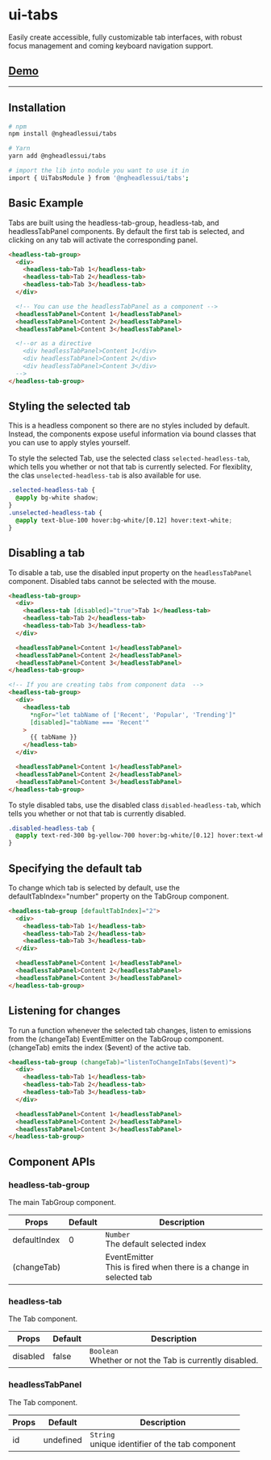# ui-tabs

Easily create accessible, fully customizable tab interfaces, with robust focus management and coming keyboard navigation support.

## [Demo](https://stackblitz.com/edit/ngheadless-tabs-demo)

---

## Installation

```bash
# npm
npm install @ngheadlessui/tabs

# Yarn
yarn add @ngheadlessui/tabs

# import the lib into module you want to use it in
import { UiTabsModule } from '@ngheadlessui/tabs';
```

## Basic Example

Tabs are built using the headless-tab-group, headless-tab, and headlessTabPanel components. By default the first tab is selected, and clicking on any tab will activate the corresponding panel.

```html
<headless-tab-group>
  <div>
    <headless-tab>Tab 1</headless-tab>
    <headless-tab>Tab 2</headless-tab>
    <headless-tab>Tab 3</headless-tab>
  </div>

  <!-- You can use the headlessTabPanel as a component -->
  <headlessTabPanel>Content 1</headlessTabPanel>
  <headlessTabPanel>Content 2</headlessTabPanel>
  <headlessTabPanel>Content 3</headlessTabPanel>

  <!--or as a directive
    <div headlessTabPanel>Content 1</div>
    <div headlessTabPanel>Content 2</div>
    <div headlessTabPanel>Content 3</div>
  -->
</headless-tab-group>
```

## Styling the selected tab

This is a headless component so there are no styles included by default. Instead, the components expose useful information via bound classes that you can use to apply styles yourself.

To style the selected Tab, use the selected class `selected-headless-tab`, which tells you whether or not that tab is currently selected. For flexiblity, the clas `unselected-headless-tab` is also available for use.

```scss
.selected-headless-tab {
  @apply bg-white shadow;
}
.unselected-headless-tab {
  @apply text-blue-100 hover:bg-white/[0.12] hover:text-white;
}
```

## Disabling a tab

To disable a tab, use the disabled input property on the `headlessTabPanel` component. Disabled tabs cannot be selected with the mouse.

```html
<headless-tab-group>
  <div>
    <headless-tab [disabled]="true">Tab 1</headless-tab>
    <headless-tab>Tab 2</headless-tab>
    <headless-tab>Tab 3</headless-tab>
  </div>

  <headlessTabPanel>Content 1</headlessTabPanel>
  <headlessTabPanel>Content 2</headlessTabPanel>
  <headlessTabPanel>Content 3</headlessTabPanel>
</headless-tab-group>

<!-- If you are creating tabs from component data  -->
<headless-tab-group>
  <div>
    <headless-tab
      *ngFor="let tabName of ['Recent', 'Popular', 'Trending']"
      [disabled]="tabName === 'Recent'"
    >
      {{ tabName }}
    </headless-tab>
  </div>

  <headlessTabPanel>Content 1</headlessTabPanel>
  <headlessTabPanel>Content 2</headlessTabPanel>
  <headlessTabPanel>Content 3</headlessTabPanel>
</headless-tab-group>
```

To style disabled tabs, use the disabled class `disabled-headless-tab`, which tells you whether or not that tab is currently disabled.

```scss
.disabled-headless-tab {
  @apply text-red-300 bg-yellow-700 hover:bg-white/[0.12] hover:text-white;
}
```

## Specifying the default tab

To change which tab is selected by default, use the defaultTabIndex="number" property on the TabGroup component.

```html
<headless-tab-group [defaultTabIndex]="2">
  <div>
    <headless-tab>Tab 1</headless-tab>
    <headless-tab>Tab 2</headless-tab>
    <headless-tab>Tab 3</headless-tab>
  </div>

  <headlessTabPanel>Content 1</headlessTabPanel>
  <headlessTabPanel>Content 2</headlessTabPanel>
  <headlessTabPanel>Content 3</headlessTabPanel>
</headless-tab-group>
```

## Listening for changes

To run a function whenever the selected tab changes, listen to emissions from the (changeTab) EventEmitter on the TabGroup component. (changeTab) emits the index ($event) of the active tab.

```html
<headless-tab-group (changeTab)="listenToChangeInTabs($event)">
  <div>
    <headless-tab>Tab 1</headless-tab>
    <headless-tab>Tab 2</headless-tab>
    <headless-tab>Tab 3</headless-tab>
  </div>

  <headlessTabPanel>Content 1</headlessTabPanel>
  <headlessTabPanel>Content 2</headlessTabPanel>
  <headlessTabPanel>Content 3</headlessTabPanel>
</headless-tab-group>
```

## Component APIs

### headless-tab-group

The main TabGroup component.

| Props        | Default | Description                                                                      |
| ------------ | ------- | -------------------------------------------------------------------------------- |
| defaultIndex | 0       | `Number` <br/> The default selected index                                        |
| (changeTab)  |         | EventEmitter<number> <br /> This is fired when there is a change in selected tab |

### headless-tab

The Tab component.

| Props    | Default | Description                                                   |
| -------- | ------- | ------------------------------------------------------------- |
| disabled | false   | `Boolean` <br/> Whether or not the Tab is currently disabled. |

### headlessTabPanel

The Tab component.

| Props | Default   | Description                                           |
| ----- | --------- | ----------------------------------------------------- |
| id    | undefined | `String` <br/> unique identifier of the tab component |
